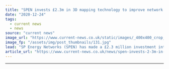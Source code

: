 ```yaml
---
title: "SPEN invests £2.3m in 3D mapping technology to improve network resilience"
date: "2020-12-24"
tags: 
  - current news
  - news
source: "current news"
image_url: "https://www.current-news.co.uk/static/images/_400x400_crop_center-center/Lidar-power-lines-image-SPEN.jpg"
image_fp: "/assets/img/post_thumbnails/131.jpg"
lead: "​SP Energy Networks (SPEN) has made a £2.3 million investment into technology that creates 3D maps of electricity maps."
article_url: "https://www.current-news.co.uk/news/spen-invests-2-3m-in-3d-mapping-technology-to-improve-network-resilience?utm_source=rss-feeds&utm_medium=rss&utm_campaign=rss"
---
```


---
